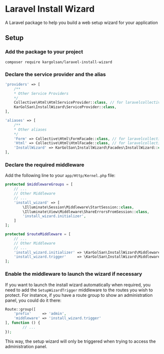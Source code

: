 # Laravel Install Wizard

A Laravel package to help you build a web setup wizard for your application

## Setup

### Add the package to your project

```
composer require kargolsan/laravel-install-wizard
```

### Declare the service provider and the alias

```php
'providers' => [
    /**
    * Other Service Providers
    */
    Collective\Html\HtmlServiceProvider::class, // for laravelcollective/html require
    KarGolSan\InstallWizard\ServiceProvider::class,
],

'aliases' => [
    /**
    * Other aliases
    */
    'Form' => Collective\Html\FormFacade::class, // for laravelcollective/html require
    'Html' => Collective\Html\HtmlFacade::class, // for laravelcollective/html require
    'InstallWizard' => KarGolSan\InstallWizard\Facades\InstallWizard::class,
],
```

### Declare the required middleware

Add the following line to your `app/Http/Kernel.php` file:

```php
protected $middlewareGroups = [
    // ...
    // Other Middleware
    // ...
    'install_wizard' => [
        \Illuminate\Session\Middleware\StartSession::class,
        \Illuminate\View\Middleware\ShareErrorsFromSession::class,
        'install_wizard.initializer',
    ]
];

protected $routeMiddleware = [
    // ...
    // Other Middleware
    // ...
    'install_wizard.initializer' => \KarGolSan\InstallWizard\Middleware\InstallWizardInitializer::class,
    'install_wizard.trigger'     => \KarGolSan\InstallWizard\Middleware\InstallWizardTrigger::class,
];
```

### Enable the middleware to launch the wizard if necessary

If you want to launch the install wizard automatically when required, you need to add the `SetupWizardTrigger` middleware
to the routes you wish to protect. For instance, if you have a route group to show an administration panel, you could 
do it there:

```php
Route::group([
    'prefix'     => 'admin', 
    'middleware' => 'install_wizard.trigger'
], function () {
        // ...
});
```

This way, the setup wizard will only be triggered when trying to access the administration panel.